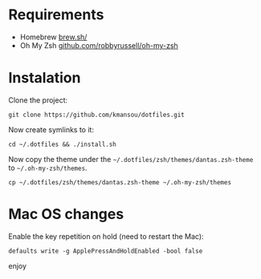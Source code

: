 # Requirements

* Homebrew [brew.sh/](https://brew.sh/)
* Oh My Zsh [github.com/robbyrussell/oh-my-zsh](https://github.com/robbyrussell/oh-my-zsh)

# Instalation

Clone the project:
```
git clone https://github.com/kmansou/dotfiles.git
```

Now create symlinks to it:
```
cd ~/.dotfiles && ./install.sh
```

Now copy the theme under the `~/.dotfiles/zsh/themes/dantas.zsh-theme` to `~/.oh-my-zsh/themes`.
```
cp ~/.dotfiles/zsh/themes/dantas.zsh-theme ~/.oh-my-zsh/themes
```

# Mac OS changes

Enable the key repetition on hold (need to restart the Mac):
```
defaults write -g ApplePressAndHoldEnabled -bool false
```

enjoy

